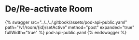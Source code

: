 # De/Re-activate Room

{% swagger src="../../../.gitbook/assets/pod-api-public.yaml" path="/v1/room/{id}/setActive" method="post" expanded="true" fullWidth="true" %} pod-api-public.yaml {% endswagger %}
